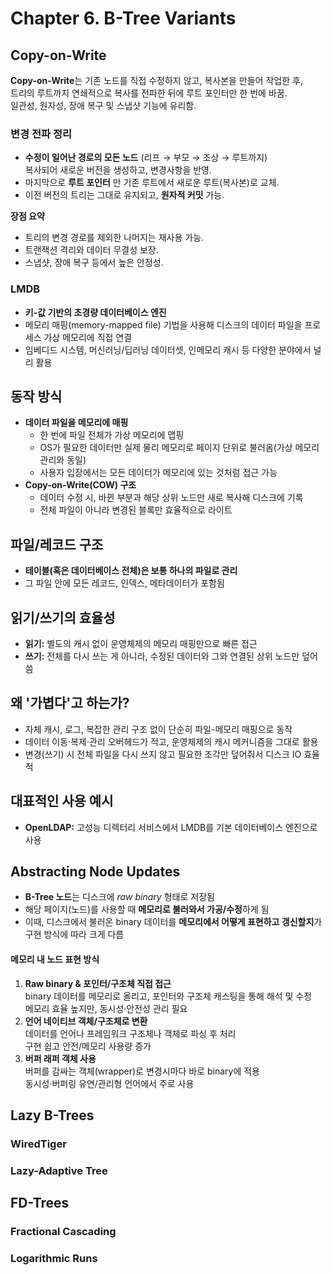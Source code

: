 # Chapter 6. B-Tree Variants
## Copy-on-Write
**Copy-on-Write**는 기존 노드를 직접 수정하지 않고, 복사본을 만들어 작업한 후,<br>
트리의 루트까지 연쇄적으로 복사를 전파한 뒤에 루트 포인터만 한 번에 바꿈.<br>
일관성, 원자성, 장애 복구 및 스냅샷 기능에 유리함.<br>

### **변경 전파 정리**

- **수정이 일어난 경로의 모든 노드** (리프 → 부모 → 조상 → 루트까지)  
  복사되어 새로운 버전을 생성하고, 변경사항을 반영.
- 마지막으로 **루트 포인터** 만 기존 루트에서 새로운 루트(복사본)로 교체.
- 이전 버전의 트리는 그대로 유지되고, **원자적 커밋** 가능.

**장점 요약**
- 트리의 변경 경로를 제외한 나머지는 재사용 가능.
- 트랜잭션 격리와 데이터 무결성 보장.
- 스냅샷, 장애 복구 등에서 높은 안정성.

### LMDB
- **키-값 기반의 초경량 데이터베이스 엔진**
- 메모리 매핑(memory-mapped file) 기법을 사용해 디스크의 데이터 파일을 프로세스 가상 메모리에 직접 연결
- 임베디드 시스템, 머신러닝/딥러닝 데이터셋, 인메모리 캐시 등 다양한 분야에서 널리 활용

## 동작 방식
- **데이터 파일을 메모리에 매핑**
    - 한 번에 파일 전체가 가상 메모리에 맵핑
    - OS가 필요한 데이터만 실제 물리 메모리로 페이지 단위로 불러옴(가상 메모리 관리와 동일)
    - 사용자 입장에서는 모든 데이터가 메모리에 있는 것처럼 접근 가능
- **Copy-on-Write(COW) 구조**
    - 데이터 수정 시, 바뀐 부분과 해당 상위 노드만 새로 복사해 디스크에 기록
    - 전체 파일이 아니라 변경된 블록만 효율적으로 라이트

## 파일/레코드 구조
- **테이블(혹은 데이터베이스 전체)은 보통 하나의 파일로 관리**
- 그 파일 안에 모든 레코드, 인덱스, 메타데이터가 포함됨

## 읽기/쓰기의 효율성
- **읽기:**  별도의 캐시 없이 운영체제의 메모리 매핑만으로 빠른 접근
- **쓰기:**  전체를 다시 쓰는 게 아니라, 수정된 데이터와 그와 연결된 상위 노드만 덮어씀

## 왜 '가볍다'고 하는가?
- 자체 캐시, 로그, 복잡한 관리 구조 없이 단순히 파일-메모리 매핑으로 동작
- 데이터 이동·복제·관리 오버헤드가 적고, 운영체제의 캐시 메커니즘을 그대로 활용
- 변경(쓰기) 시 전체 파일을 다시 쓰지 않고 필요한 조각만 덮어줘서 디스크 IO 효율적

## 대표적인 사용 예시
- **OpenLDAP:** 고성능 디렉터리 서비스에서 LMDB를 기본 데이터베이스 엔진으로 사용


## Abstracting Node Updates
- **B-Tree 노드**는 디스크에 *raw binary* 형태로 저장됨
- 해당 페이지(노드)를 사용할 때 **메모리로 불러와서 가공/수정**하게 됨
- 이때, 디스크에서 불러온 binary 데이터를 **메모리에서 어떻게 표현하고 갱신할지**가 구현 방식에 따라 크게 다름

#### 메모리 내 노드 표현 방식
1. **Raw binary & 포인터/구조체 직접 접근**<br>
binary 데이터를 메모리로 올리고, 포인터와 구조체 캐스팅을 통해 해석 및 수정<br>
메모리 효율 높지만, 동시성·안전성 관리 필요
2. **언어 네이티브 객체/구조체로 변환**<br>
데이터를 언어나 프레임워크 구조체나 객체로 파싱 후 처리<br>
구현 쉽고 안전/메모리 사용량 증가<br>
3. **버퍼 래퍼 객체 사용**<br>
버퍼를 감싸는 객체(wrapper)로 변경시마다 바로 binary에 적용<br>
동시성·버퍼링 유연/관리형 언어에서 주로 사용<br>


## Lazy B-Trees
### WiredTiger
### Lazy-Adaptive Tree

## FD-Trees
### Fractional Cascading
### Logarithmic Runs
